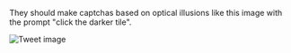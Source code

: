 They should make captchas based on optical illusions like this image with the prompt "click the darker tile".


![Tweet image](/assets/crosspoast/FQpHHeLXIAIxqNk.jpg)

